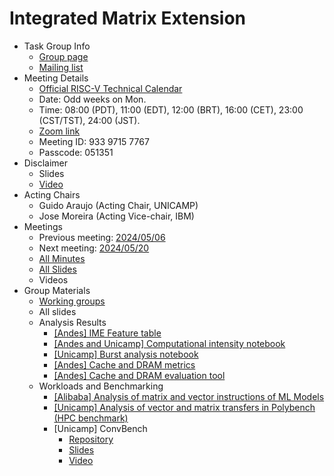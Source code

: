 
# Integrated Matrix Extension

* Task Group Info
  * [Group page](https://lists.riscv.org/g/tech-integrated-matrix-extension)
  * [Mailing list](https://lists.riscv.org/g/tech-integrated-matrix-extension/topics)
* Meeting Details
  * [Official RISC-V Technical Calendar](https://tech.riscv.org/calendar/)
  * Date: Odd weeks on Mon.
  * Time: 08:00 (PDT), 11:00 (EDT), 12:00 (BRT), 16:00 (CET), 23:00 (CST/TST), 24:00 (JST).
  * [Zoom link](https://zoom.us/j/93397157767?pwd=UE0vbWJEU0dFSXR4dlp5NGZjaUJJdz09)
  * Meeting ID: 933 9715 7767
  * Passcode: 051351
* Disclaimer
  * Slides
  * [Video](https://drive.google.com/file/d/1NddUrkHPJukhUo8OeD7uvrWCqRaMt9zx/view) 
* Acting Chairs
  * Guido Araujo  (Acting Chair, UNICAMP)
  * Jose Moreira  (Acting Vice-chair, IBM)
* Meetings
  * Previous meeting: [2024/05/06](https://github.com/riscv-admin/integrated-matrix-extension/wiki/IME-TG-Minutes#20240506)
  * Next meeting: [2024/05/20](https://github.com/riscv-admin/integrated-matrix-extension/wiki/IME-TG-Minutes#20240520)
  * [All Minutes](https://github.com/riscv-admin/integrated-matrix-extension/wiki/IME-TG-Minutes)
  * [All Slides]()
  * Videos
* Group Materials
  * [Working groups](https://docs.google.com/spreadsheets/d/1JvsnjbWNu0991DGnbOnMhwTgKnAZUJlsPKbz9vBXNow/edit#gid=0)
  * All slides
  * Analysis Results
      * [[Andes] IME Feature table](https://docs.google.com/spreadsheets/d/161y9CjU6LsI-D6VoXUlXP4p1YEwAMKF3/edit?usp=sharing&ouid=112376118999052114595&rtpof=true&sd=true)
      * [[Andes and Unicamp] Computational intensity notebook](https://colab.research.google.com/drive/1TGw2BgNmbv2rLj0cicEssIBN_9Kr-2HS?usp=sharing)
      * [[Unicamp] Burst analysis notebook](https://colab.research.google.com/drive/1sJk-rhXR94mZpjDoKmHjjcnjxcZwsnoV?usp=sharing)
      * [[Andes] Cache and DRAM metrics]()
      * [[Andes] Cache and DRAM evaluation tool](https://github.com/CN-Ke/IME_Evaluation/blob/main/compute_locality.py)
  * Workloads and Benchmarking
    * [[Alibaba] Analysis of matrix and vector instructions of ML Models](https://github.com/T-head-Semi/riscv-matrix-extension-spec/blob/master/doc/slides/AME_workload_analysis_20240412.pdf)
    * [[Unicamp] Analysis of vector and matrix transfers in Polybench (HPC benchmark)](https://docs.google.com/spreadsheets/d/1FmBtJt__I1hj4LtRNhwMqrIsKPjSK40DEUBpWAi2QAQ/edit#gid=0)
    * [Unicamp] ConvBench
      * [Repository](https://github.com/LucasFernando-aes/ConvBench)
      * [Slides](https://docs.google.com/presentation/d/1WCXeOk6pKTYOVMLlb8tDQn18MKf7jVpEqTrZZHRs5u8/edit?usp=sharing)
      * [Video](https://drive.google.com/file/d/177l3FYafUxJo7HYsiRobBlvAcOccPi7g/view?usp=sharing)
  
 


